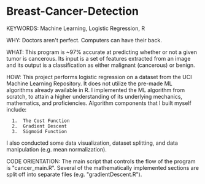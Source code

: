 # Breast-Cancer-Detection

KEYWORDS:  Machine Learning, Logistic Regression, R

WHY:  Doctors aren't perfect.  Computers can have their back.

WHAT:  This program is ~97% accurate at predicting whether or not a given tumor is cancerous.  Its input is a set
of features extracted from an image and its output is a classification as either malignant (cancerous) or benign.

HOW:  This project performs logistic regression on a dataset from the UCI Machine Learning Repository.  It does not utilize the pre-made ML algorithms already available in R.  I implemented the ML algorithm from scratch, to attain a higher understanding of its underlying mechanics, mathematics, and proficiencies.  Algorithm components that I built myself include:

      1.  The Cost Function
      2.  Gradient Descent
      3.  Sigmoid Function
      
I also conducted some data visualization, dataset splitting, and data manipulation (e.g. mean normalization).

CODE ORIENTATION:  The main script that controls the flow of the program is "cancer_main.R".  Several of the mathematically 
implemented sections are split off into separate files (e.g. "gradientDescent.R").
